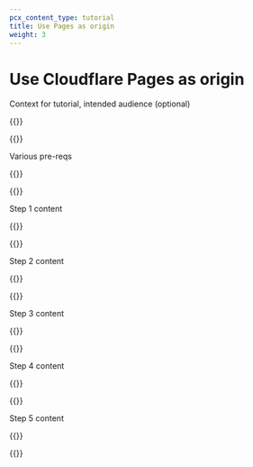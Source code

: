 ```yaml
---
pcx_content_type: tutorial
title: Use Pages as origin
weight: 3
---
```


# Use Cloudflare Pages as origin

Context for tutorial, intended audience (optional)

{{<tutorial>}}

{{<tutorial-prereqs>}}

Various pre-reqs

{{</tutorial-prereqs>}}

{{<tutorial-step title="Create health monitor">}}

Step 1 content

{{</tutorial-step>}}

{{<tutorial-step title="Create origin pool(s)">}}

Step 2 content

{{</tutorial-step>}}

{{<tutorial-step title="Crete load balancer">}}

Step 3 content

{{</tutorial-step>}}

{{<tutorial-step title="Deploy on a test hostname" optional="true">}}

Step 4 content

{{</tutorial-step>}}

{{<tutorial-step title="Route production traffic to load balancer">}}

Step 5 content

{{</tutorial-step>}}

{{</tutorial>}}